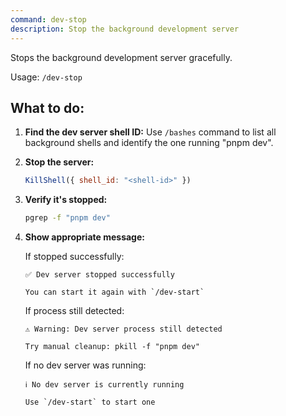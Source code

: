 ```yaml
---
command: dev-stop
description: Stop the background development server
---
```


Stops the background development server gracefully.

Usage: `/dev-stop`

## What to do:

1. **Find the dev server shell ID:**
   Use `/bashes` command to list all background shells and identify the one running "pnpm dev".

2. **Stop the server:**
   ```javascript
   KillShell({ shell_id: "<shell-id>" })
   ```

3. **Verify it's stopped:**
   ```bash
   pgrep -f "pnpm dev"
   ```

4. **Show appropriate message:**

   If stopped successfully:
   ```
   ✅ Dev server stopped successfully

   You can start it again with `/dev-start`
   ```

   If process still detected:
   ```
   ⚠️ Warning: Dev server process still detected

   Try manual cleanup: pkill -f "pnpm dev"
   ```

   If no dev server was running:
   ```
   ℹ️ No dev server is currently running

   Use `/dev-start` to start one
   ```